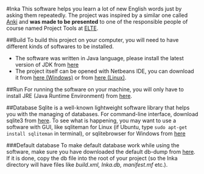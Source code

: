 #Inka
This software helps you learn a lot of new English words just by asking them repeatedly. The project was inspired by a similar one called [Anki](http://ankisrs.net/) and **was made to be presented** to one of the responsible people of course named Project Tools at [ELTE](http://www.elte.hu/).

##Build
To build this project on your computer, you will need to have different kinds of softwares to be installed.
* The software was written in Java language, please install the latest version of JDK from [here](http://www.oracle.com/technetwork/java/javase/downloads/index.html)
* The project itself can be opened with Netbeans IDE, you can download it from [here (Windows)](https://netbeans.org/downloads/start.html?platform=windows&lang=en&option=javase) or from [here (Linux)](https://netbeans.org/downloads/start.html?platform=linux&lang=en&option=javase).

##Run
For running the software on your machine, you will only have to install JRE (Java Runtime Environment) from [here](http://www.oracle.com/technetwork/java/javase/downloads/jre8-downloads-2133155.html).

##Database
Sqlite is a well-known lightweight software library that helps you with the managing of databases. For command-line interface, download sqlite3 from [here](http://sqlite.org/download.html). To see what is happening, you may want to use a software with GUI, like sqliteman for Linux (if Ubuntu, type `sudo apt-get install sqliteman` in terminal), or sqlitebrowser for Windows from [here](https://github.com/sqlitebrowser/sqlitebrowser/releases)

###Default database
To make default database work while using the software, make sure you have downloaded the default db-dump from [here](https://dl.dropboxusercontent.com/u/11975339/Inka.db). If it is done, copy the db file into the root of your project (so the Inka directory will have files like *build.xml, Inka.db, manifest.mf* etc.).
